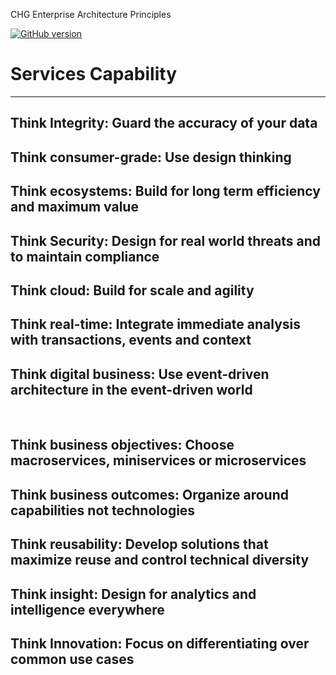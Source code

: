 CHG Enterprise Architecture Principles

[![GitHub version](https://badge.fury.io/gh/chgdev%2Farch.svg)](http://badge.fury.io/gh/chgdev%2Farch)

# Services Capability

____

## Think Integrity: Guard the accuracy of your data

## Think consumer-grade: Use design thinking


## Think ecosystems: Build for long term efficiency and maximum value


## Think Security: Design for real world threats and to maintain compliance


## Think cloud: Build for scale and agility


## Think real-time: Integrate immediate analysis with transactions, events and context



## Think digital business: Use event-driven architecture in the event-driven world

 
## Think business objectives: Choose macroservices, miniservices or microservices


## Think business outcomes: Organize around capabilities not technologies


## Think reusability: Develop solutions that maximize reuse and control technical diversity


## Think insight: Design for analytics and intelligence everywhere


## Think Innovation: Focus on differentiating over common use cases

